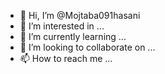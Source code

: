 - 👋 Hi, I’m @Mojtaba091hasani
- 👀 I’m interested in ...
- 🌱 I’m currently learning ...
- 💞️ I’m looking to collaborate on ...
- 📫 How to reach me ...

<!---
Mojtaba091hasani/Mojtaba091hasani is a ✨ special ✨ repository because its `README.md` (this file) appears on your GitHub profile.
You can click the Preview link to take a look at your changes.
--->
